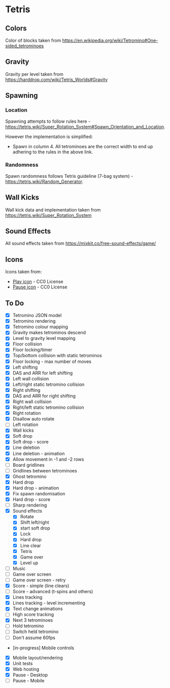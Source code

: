 # Tetris

## Colors

Color of blocks taken from https://en.wikipedia.org/wiki/Tetromino#One-sided_tetrominoes

## Gravity

Gravity per level taken from https://harddrop.com/wiki/Tetris_Worlds#Gravity

## Spawning

### Location

Spawning attempts to follow rules here - https://tetris.wiki/Super_Rotation_System#Spawn_Orientation_and_Location.

However the implementation is simplified:

- Spawn in column 4. All tetrominoes are the correct width to end up adhering to the rules in the above link.

### Randomness

Spawn randomness follows Tetris guideline (7-bag system) - https://tetris.wiki/Random_Generator.

## Wall Kicks

Wall kick data and implementation taken from https://tetris.wiki/Super_Rotation_System

## Sound Effects

All sound effects taken from https://mixkit.co/free-sound-effects/game/

## Icons

Icons taken from:

- [Play icon](https://www.svgrepo.com/svg/92733/play-button) - CC0 License
- [Pause icon](https://www.svgrepo.com/svg/149631/pause-button) - CC0 License

## To Do

- [x] Tetromino JSON model
- [x] Tetromino rendering
- [x] Tetromino colour mapping
- [x] Gravity makes tetrominos descend
- [x] Level to gravity level mapping
- [x] Floor collision
- [x] Floor locking/timer
- [x] Top/bottom collision with static tetrominos
- [x] Floor locking - max number of moves
- [x] Left shifting
- [x] DAS and ARR for left shifting
- [x] Left wall collision
- [x] Left/right static tetromino collision
- [x] Right shifting
- [x] DAS and ARR for right shifting
- [x] Right wall collision
- [x] Right/left static tetromino collision
- [x] Right rotation
- [x] Disallow auto rotate
- [ ] Left rotation
- [x] Wall kicks
- [x] Soft drop
- [x] Soft drop - score
- [x] Line deletion
- [x] Line deletion - animation
- [x] Allow movement in -1 and -2 rows
- [ ] Board gridlines
- [ ] Gridlines between tetrominoes
- [x] Ghost tetromino
- [x] Hard drop
- [x] Hard drop - animation
- [x] Fix spawn randomisation
- [x] Hard drop - score
- [ ] Sharp rendering
- [x] Sound effects
  - [x] Rotate
  - [x] Shift left/right
  - [x] start soft drop
  - [x] Lock
  - [x] Hard drop
  - [x] Line clear
  - [x] Tetris
  - [x] Game over
  - [x] Level up
- [ ] Music
- [ ] Game over screen
- [ ] Game over screen - retry
- [x] Score - simple (line clears)
- [ ] Score - advanced (t-spins and others)
- [x] Lines tracking
- [x] Lines tracking - level incrementing
- [x] Text change animations
- [ ] High score tracking
- [x] Next 3 tetrominoes
- [ ] Hold tetromino
- [ ] Switch held tetromino
- [ ] Don't assume 60fps
- [in-progress] Mobile controls
- [x] Mobile layout/rendering
- [x] Unit tests
- [x] Web hosting
- [x] Pause - Desktop
- [ ] Pause - Mobile
